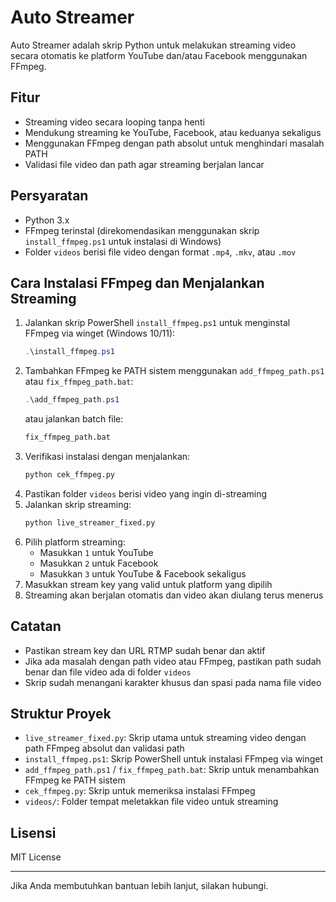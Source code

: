 # Auto Streamer

Auto Streamer adalah skrip Python untuk melakukan streaming video secara otomatis ke platform YouTube dan/atau Facebook menggunakan FFmpeg.

## Fitur
- Streaming video secara looping tanpa henti
- Mendukung streaming ke YouTube, Facebook, atau keduanya sekaligus
- Menggunakan FFmpeg dengan path absolut untuk menghindari masalah PATH
- Validasi file video dan path agar streaming berjalan lancar

## Persyaratan
- Python 3.x
- FFmpeg terinstal (direkomendasikan menggunakan skrip `install_ffmpeg.ps1` untuk instalasi di Windows)
- Folder `videos` berisi file video dengan format `.mp4`, `.mkv`, atau `.mov`

## Cara Instalasi FFmpeg dan Menjalankan Streaming
1. Jalankan skrip PowerShell `install_ffmpeg.ps1` untuk menginstal FFmpeg via winget (Windows 10/11):
   ```powershell
   .\install_ffmpeg.ps1
   ```
2. Tambahkan FFmpeg ke PATH sistem menggunakan `add_ffmpeg_path.ps1` atau `fix_ffmpeg_path.bat`:
   ```powershell
   .\add_ffmpeg_path.ps1
   ```
   atau jalankan batch file:
   ```cmd
   fix_ffmpeg_path.bat
   ```
3. Verifikasi instalasi dengan menjalankan:
   ```bash
   python cek_ffmpeg.py
   ```
4. Pastikan folder `videos` berisi video yang ingin di-streaming
5. Jalankan skrip streaming:
   ```bash
   python live_streamer_fixed.py
   ```
3. Pilih platform streaming:
   - Masukkan `1` untuk YouTube
   - Masukkan `2` untuk Facebook
   - Masukkan `3` untuk YouTube & Facebook sekaligus
4. Masukkan stream key yang valid untuk platform yang dipilih
5. Streaming akan berjalan otomatis dan video akan diulang terus menerus

## Catatan
- Pastikan stream key dan URL RTMP sudah benar dan aktif
- Jika ada masalah dengan path video atau FFmpeg, pastikan path sudah benar dan file video ada di folder `videos`
- Skrip sudah menangani karakter khusus dan spasi pada nama file video

## Struktur Proyek
- `live_streamer_fixed.py`: Skrip utama untuk streaming video dengan path FFmpeg absolut dan validasi path
- `install_ffmpeg.ps1`: Skrip PowerShell untuk instalasi FFmpeg via winget
- `add_ffmpeg_path.ps1` / `fix_ffmpeg_path.bat`: Skrip untuk menambahkan FFmpeg ke PATH sistem
- `cek_ffmpeg.py`: Skrip untuk memeriksa instalasi FFmpeg
- `videos/`: Folder tempat meletakkan file video untuk streaming

## Lisensi
MIT License

---

Jika Anda membutuhkan bantuan lebih lanjut, silakan hubungi.
